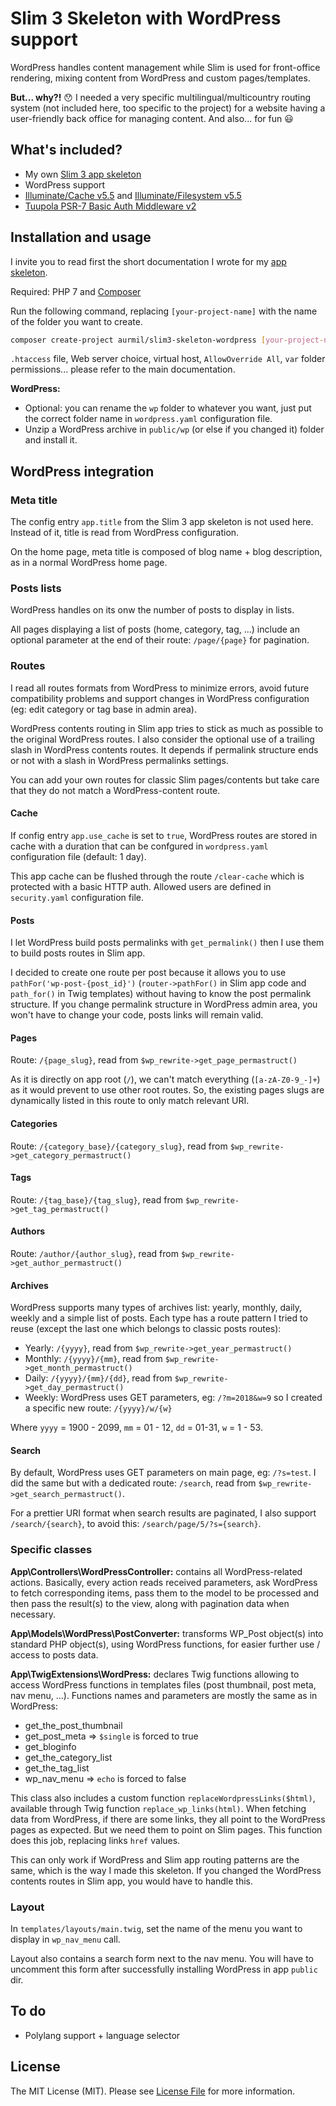 # Slim 3 Skeleton with WordPress support

WordPress handles content management while Slim is used for front-office rendering, mixing content from WordPress and custom pages/templates.

**But... why?!** :hushed: I needed a very specific multilingual/multicountry routing system (not included here, too specific to the project) for a website having a user-friendly back office for managing content. And also... for fun :smiley:

## What's included?

* My own [Slim 3 app skeleton](https://github.com/aurmil/slim3-skeleton)
* WordPress support
* [Illuminate/Cache v5.5](https://github.com/illuminate/cache/tree/5.5) and [Illuminate/Filesystem v5.5](https://github.com/illuminate/filesystem/tree/5.5)
* [Tuupola PSR-7 Basic Auth Middleware v2](https://github.com/tuupola/slim-basic-auth/tree/2.x)

## Installation and usage

I invite you to read first the short documentation I wrote for my [app skeleton](https://github.com/aurmil/slim3-skeleton).

Required: PHP 7 and [Composer](https://getcomposer.org/doc/00-intro.md)

Run the following command, replacing `[your-project-name]` with the name of the folder you want to create.

```sh
composer create-project aurmil/slim3-skeleton-wordpress [your-project-name]
```

`.htaccess` file, Web server choice, virtual host, `AllowOverride All`, `var` folder permissions... please refer to the main documentation.

**WordPress:**

* Optional: you can rename the `wp` folder to whatever you want, just put the correct folder name in `wordpress.yaml` configuration file.
* Unzip a WordPress archive in `public/wp` (or else if you changed it) folder and install it.

## WordPress integration

### Meta title

The config entry `app.title` from the Slim 3 app skeleton is not used here. Instead of it, title is read from WordPress configuration.

On the home page, meta title is composed of blog name + blog description, as in a normal WordPress home page.

### Posts lists

WordPress handles on its onw the number of posts to display in lists.

All pages displaying a list of posts (home, category, tag, ...) include an optional parameter at the end of their route: `/page/{page}` for pagination.

### Routes

I read all routes formats from WordPress to minimize errors, avoid future compatibility problems and support changes in WordPress configuration (eg: edit category or tag base in admin area).

WordPress contents routing in Slim app tries to stick as much as possible to the original WordPress routes. I also consider the optional use of a trailing slash in WordPress contents routes. It depends if permalink structure ends or not with a slash in WordPress permalinks settings.

You can add your own routes for classic Slim pages/contents but take care that they do not match a WordPress-content route.

#### Cache

If config entry `app.use_cache` is set to `true`, WordPress routes are stored in cache with a duration that can be confgured in `wordpress.yaml` configuration file (default: 1 day).

This app cache can be flushed through the route `/clear-cache` which is protected with a basic HTTP auth. Allowed users are defined in `security.yaml` configuration file.

#### Posts

I let WordPress build posts permalinks with `get_permalink()` then I use them to build posts routes in Slim app.

I decided to create one route per post because it allows you to use `pathFor('wp-post-{post_id}')` (`router->pathFor()` in Slim app code and `path_for()` in Twig templates) without having to know the post permalink structure. If you change permalink structure in WordPress admin area, you won't have to change your code, posts links will remain valid.

#### Pages

Route: `/{page_slug}`, read from `$wp_rewrite->get_page_permastruct()`

As it is directly on app root (`/`), we can't match everything (`[a-zA-Z0-9_-]+`) as it would prevent to use other root routes. So, the existing pages slugs are dynamically listed in this route to only match relevant URI.

#### Categories

Route: `/{category_base}/{category_slug}`, read from `$wp_rewrite->get_category_permastruct()`

#### Tags

Route: `/{tag_base}/{tag_slug}`, read from `$wp_rewrite->get_tag_permastruct()`

#### Authors

Route: `/author/{author_slug}`, read from `$wp_rewrite->get_author_permastruct()`

#### Archives

WordPress supports many types of archives list: yearly, monthly, daily, weekly and a simple list of posts. Each type has a route pattern I tried to reuse (except the last one which belongs to classic posts routes):

* Yearly: `/{yyyy}`, read from `$wp_rewrite->get_year_permastruct()`
* Monthly: `/{yyyy}/{mm}`, read from `$wp_rewrite->get_month_permastruct()`
* Daily: `/{yyyy}/{mm}/{dd}`, read from `$wp_rewrite->get_day_permastruct()`
* Weekly: WordPress uses GET parameters, eg: `/?m=2018&w=9` so I created a specific new route: `/{yyyy}/w/{w}`

Where `yyyy` = 1900 - 2099, `mm` = 01 - 12, `dd` = 01-31, `w` = 1 - 53.

#### Search

By default, WordPress uses GET parameters on main page, eg: `/?s=test`. I did the same but with a dedicated route: `/search`, read from `$wp_rewrite->get_search_permastruct()`.

For a prettier URI format when search results are paginated, I also support `/search/{search}`, to avoid this: `/search/page/5/?s={search}`.

### Specific classes

**App\Controllers\WordPressController:** contains all WordPress-related actions. Basically, every action reads received parameters, ask WordPress to fetch corresponding items, pass them to the model to be processed and then pass the result(s) to the view, along with pagination data when necessary.

**App\Models\WordPress\PostConverter:** transforms WP_Post object(s) into standard PHP object(s), using WordPress functions, for easier further use / access to posts data.

**App\TwigExtensions\WordPress:** declares Twig functions allowing to access WordPress functions in templates files (post thumbnail, post meta, nav menu, ...). Functions names and parameters are mostly the same as in WordPress:

* get_the_post_thumbnail
* get_post_meta => `$single` is forced to true
* get_bloginfo
* get_the_category_list
* get_the_tag_list
* wp_nav_menu => `echo` is forced to false

This class also includes a custom function `replaceWordpressLinks($html)`, available through Twig function `replace_wp_links(html)`. When fetching data from WordPress, if there are some links, they all point to the WordPress pages as expected. But we need them to point on Slim pages. This function does this job, replacing links `href` values.

This can only work if WordPress and Slim app routing patterns are the same, which is the way I made this skeleton. If you changed the WordPress contents routes in Slim app, you would have to handle this.

### Layout

In `templates/layouts/main.twig`, set the name of the menu you want to display in `wp_nav_menu` call.

Layout also contains a search form next to the nav menu. You will have to uncomment this form after successfully installing WordPress in app `public` dir.

## To do

* Polylang support + language selector

## License

The MIT License (MIT). Please see [License File](https://github.com/aurmil/slim3-skeleton-wordpress/blob/master/LICENSE.md) for more information.
